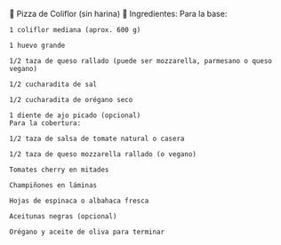 🍕 Pizza de Coliflor (sin harina)
🥦 Ingredientes:
Para la base:

    1 coliflor mediana (aprox. 600 g)

    1 huevo grande

    1/2 taza de queso rallado (puede ser mozzarella, parmesano o queso vegano)

    1/2 cucharadita de sal

    1/2 cucharadita de orégano seco

    1 diente de ajo picado (opcional)
    Para la cobertura:

    1/2 taza de salsa de tomate natural o casera

    1/2 taza de queso mozzarella rallado (o vegano)

    Tomates cherry en mitades

    Champiñones en láminas

    Hojas de espinaca o albahaca fresca

    Aceitunas negras (opcional)

    Orégano y aceite de oliva para terminar